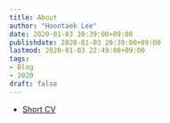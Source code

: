 ```yaml
---
title: About
author: "Hoontaek Lee"
date: 2020-01-03 20:39:00+09:00
publishdate: 2020-01-03 20:39:00+09:00
lastmod: 2020-01-03 22:49:00+09:00
tags:
- Blog
- 2020
draft: false
---
```


- [Short CV](/hoontaek_cv_2pp.pdf)

